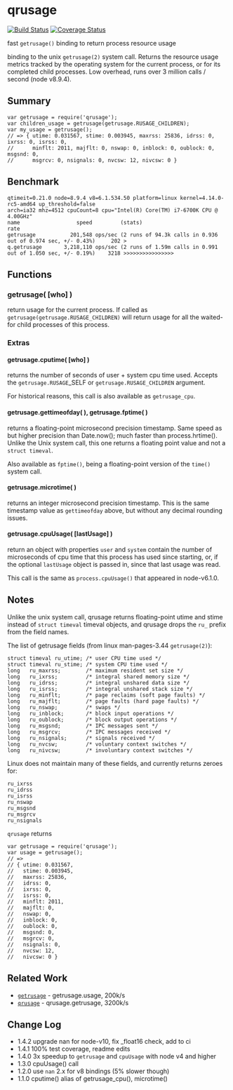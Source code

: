 qrusage
=======
[![Build Status](https://api.travis-ci.org/andrasq/node-qrusage.svg?branch=master)](https://travis-ci.org/andrasq/node-qrusage?branch=master)
[![Coverage Status](https://codecov.io/github/andrasq/node-qrusage/coverage.svg?branch=master)](https://codecov.io/github/andrasq/node-qrusage?branch=master)

fast `getrusage()` binding to return process resource usage

binding to the unix `getrusage(2)` system call.  Returns the resource usage
metrics tracked by the operating system for the current process, or for its
completed child processes.  Low overhead, runs over 3 million calls /
second (node v8.9.4).


## Summary

    var getrusage = require('qrusage');
    var children_usage = getrusage(getrusage.RUSAGE_CHILDREN);
    var my_usage = getrusage();
    // => { utime: 0.031567, stime: 0.003945, maxrss: 25836, idrss: 0, ixrss: 0, isrss: 0,
    //      minflt: 2011, majflt: 0, nswap: 0, inblock: 0, oublock: 0, msgsnd: 0,
    //      msgrcv: 0, nsignals: 0, nvcsw: 12, nivcsw: 0 }


## Benchmark

    qtimeit=0.21.0 node=8.9.4 v8=6.1.534.50 platform=linux kernel=4.14.0-rc5-amd64 up_threshold=false
    arch=ia32 mhz=4512 cpuCount=8 cpu="Intel(R) Core(TM) i7-6700K CPU @ 4.00GHz"
    name                  speed         (stats)                                                         rate
    getrusage           201,548 ops/sec (2 runs of 94.3k calls in 0.936 out of 0.974 sec, +/- 0.43%)     202 >
    q.getrusage       3,218,110 ops/sec (2 runs of 1.59m calls in 0.991 out of 1.050 sec, +/- 0.19%)    3218 >>>>>>>>>>>>>>>>


## Functions

### getrusage( [who] )

return usage for the current process.  If called as
`getrusage(getrusage.RUSAGE_CHILDREN)` will return usage for all the
waited-for child processes of this process.

### Extras

#### getrusage.cputime( [who] )

returns the number of seconds of user + system cpu time used.  Accepts
the `getrusage.RUSAGE`_SELF or `getrusage.RUSAGE_CHILDREN` argument.

For historical reasons, this call is also available as `getrusage_cpu`.

#### getrusage.gettimeofday( ), getrusage.fptime( )

returns a floating-point microsecond precision timestamp.  Same speed as
but higher precision than Date.now(); much faster than process.hrtime().
Unlike the Unix system call, this one returns a floating point value and
not a `struct timeval`.

Also available as `fptime()`, being a floating-point version of the
`time()` system call.

#### getrusage.microtime( )

returns an integer microsecond precision timestamp.  This is the same
timestamp value as `gettimeofday` above, but without any decimal
rounding issues.

#### getrusage.cpuUsage( [lastUsage] )

return an object with properties `user` and `system` contain the number of
microseconds of cpu time that this process has used since starting, or,
if the optional `lastUsage` object is passed in, since that last usage
was read.

This call is the same as `process.cpuUsage()` that appeared in node-v6.1.0.


## Notes

Unlike the unix system call, qrusage returns floating-point utime and stime
instead of `struct timeval` timeval objects, and qrusage drops the `ru_`
prefix from the field names.

The list of getrusage fields (from linux man-pages-3.44 `getrusage(2)`):

    struct timeval ru_utime; /* user CPU time used */
    struct timeval ru_stime; /* system CPU time used */
    long   ru_maxrss;        /* maximum resident set size */
    long   ru_ixrss;         /* integral shared memory size */
    long   ru_idrss;         /* integral unshared data size */
    long   ru_isrss;         /* integral unshared stack size */
    long   ru_minflt;        /* page reclaims (soft page faults) */
    long   ru_majflt;        /* page faults (hard page faults) */
    long   ru_nswap;         /* swaps */
    long   ru_inblock;       /* block input operations */
    long   ru_oublock;       /* block output operations */
    long   ru_msgsnd;        /* IPC messages sent */
    long   ru_msgrcv;        /* IPC messages received */
    long   ru_nsignals;      /* signals received */
    long   ru_nvcsw;         /* voluntary context switches */
    long   ru_nivcsw;        /* involuntary context switches */


Linux does not maintain many of these fields, and currently returns zeroes for:

    ru_ixrss
    ru_idrss
    ru_isrss
    ru_nswap
    ru_msgsnd
    ru_msgrcv
    ru_nsignals


`qrusage` returns

    var getrusage = require('qrusage');
    var usage = getrusage();
    // =>
    // { utime: 0.031567,
    //   stime: 0.003945,
    //   maxrss: 25836,
    //   idrss: 0,
    //   ixrss: 0,
    //   isrss: 0,
    //   minflt: 2011,
    //   majflt: 0,
    //   nswap: 0,
    //   inblock: 0,
    //   oublock: 0,
    //   msgsnd: 0,
    //   msgrcv: 0,
    //   nsignals: 0,
    //   nvcsw: 12,
    //   nivcsw: 0 }


## Related Work

- [`getrusage`](http://npmjs.org/package/getrusage) - getrusage.usage, 200k/s
- [`qrusage`](http://npmjs.org/package/qrusage) - qrusage.getrusage, 3200k/s


## Change Log

- 1.4.2  upgrade nan for node-v10, fix _float16 check, add to ci
- 1.4.1  100% test coverage, readme edits
- 1.4.0  3x speedup to `getrusage` and `cpuUsage` with node v4 and higher
- 1.3.0  cpuUsage() call
- 1.2.0  use `nan` 2.x for v8 bindings (5% slower though)
- 1.1.0  cputime() alias of getrusage_cpu(), microtime()

